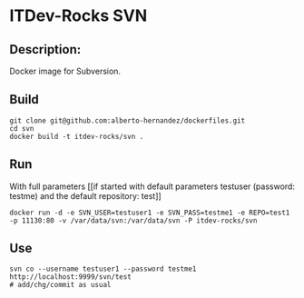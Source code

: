 # ITDev-Rocks SVN
## Description:

Docker image for Subversion.

## Build

```
git clone git@github.com:alberto-hernandez/dockerfiles.git
cd svn
docker build -t itdev-rocks/svn .
```

## Run

With full parameters [[if started with default parameters testuser (password: testme) and the default repository: test]]
```
docker run -d -e SVN_USER=testuser1 -e SVN_PASS=testme1 -e REPO=test1 -p 11130:80 -v /var/data/svn:/var/data/svn -P itdev-rocks/svn
```


## Use


```
svn co --username testuser1 --password testme1 http://localhost:9999/svn/test
# add/chg/commit as usual
```

